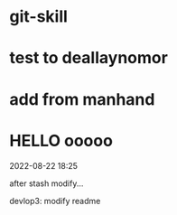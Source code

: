 # git-skill
# test to deallaynomor
# add from manhand
# HELLO ooooo
2022-08-22 18:25

after stash modify...


devlop3: modify readme
